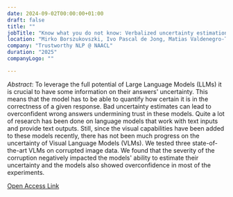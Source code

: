```yaml
---
date: 2024-09-02T00:00:00+01:00
draft: false
title: ""
jobTitle: "Know what you do not know: Verbalized uncertainty estimation robustness on corrupted images in vision-language models"
location: "Mirko Borszukovszki, Ivo Pascal de Jong, Matias Valdenegro-Toro"
company: "Trustworthy NLP @ NAACL"
duration: "2025"
companyLogo: ""

---
```

*Abstract*: To leverage the full potential of Large Language Models (LLMs) it is crucial to have some information on their answers' uncertainty. This means that the model has to be able to quantify how certain it is in the correctness of a given response. Bad uncertainty estimates can lead to overconfident wrong answers undermining trust in these models. Quite a lot of research has been done on language models that work with text inputs and provide text outputs. Still, since the visual capabilities have been added to these models recently, there has not been much progress on the uncertainty of Visual Language Models (VLMs). We tested three state-of-the-art VLMs on corrupted image data. We found that the severity of the corruption negatively impacted the models' ability to estimate their uncertainty and the models also showed overconfidence in most of the experiments.

[Open Access Link](https://doi.org/10.48550/arXiv.2504.03440)